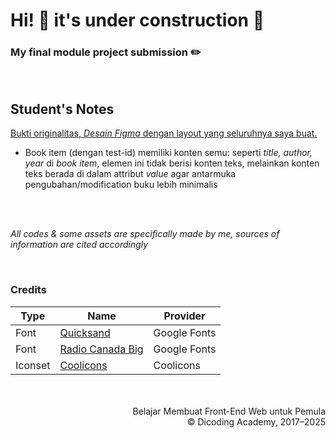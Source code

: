 # Hi! 🚧 it's under construction 🚧
### My final module project submission ✏️

<br>

## Student's Notes

[Bukti originalitas, <i>Desain Figma</i> dengan layout yang seluruhnya saya buat.](https://www.figma.com/design/niV6KOkshy7d7NRxrehOx9/I-Wayan-Widhyadana-Sadhu-Gunawan's-Dicoding-Web-Exercise-Designs?node-id=169-13
)
- Book item (dengan test-id) memiliki konten semu: seperti <i>title, author, year</i> di <i>book item</i>, elemen ini tidak berisi konten teks, melainkan konten teks berada di dalam attribut <i>value</i> agar antarmuka pengubahan/modification buku lebih minimalis

<br>
<br>

<i>All codes & some assets are specifically made by me, sources of information are cited accordingly</i>

<br>

### Credits

| Type | Name | Provider |
|------|------|----------|
|Font  |[Quicksand](https://fonts.google.com/specimen/Quicksand/license) |Google Fonts|
|Font  |[Radio Canada Big](https://fonts.google.com/specimen/Radio+Canada+Big/license) |Google Fonts|
|Iconset|[Coolicons](https://coolicons.cool/) |Coolicons|

<br>
<br>

<div align="right"> Belajar Membuat Front-End Web untuk Pemula <br> &copy; Dicoding Academy, 2017–2025 <div>